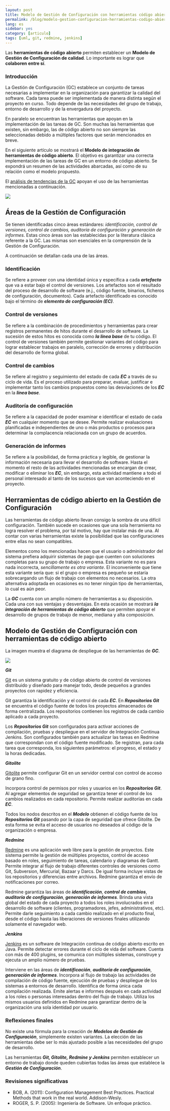 ```yaml
---
layout: post
title: Modelo de Gestión de Configuración con herramientas código abierto
permalink: /blog/modelo-gestion-configuracion-herramientas-codigo-abierto/
lang: es
sidebar: yes
category: [articulo]
tags: [uml, git, redmine, jenkins]
---
```


Las **herramientas de código abierto** permiten establecer un **Modelo de Gestión de Configuración de calidad**. Lo importante es lograr que **colaboren entre sí**.

### Introducción

La Gestión de Configuración (GC) establece un conjunto de tareas necesarias a implementar en la organización para garantizar la calidad del software. Cada tarea puede ser implementada de manera distinta según el proyecto en curso. Todo depende de las necesidades del grupo de trabajo, entorno de desarrollo y de la envergadura del proyecto.

En paralelo se encuentran las herramientas que apoyan en la implementación de las tareas de GC. Son muchas las herramientas que existen, sin embargo, las de código abierto no son siempre las seleccionadas debido a múltiples factores que serán mencionados en breve.

En el siguiente artículo se mostrará el **Modelo de integración de herramientas de código abierto**. El objetivo es garantizar una correcta implementación de las tareas de GC en un entorno de código abierto. Se expondrá un resumen de las actividades abarcadas, así como de su relación como el modelo propuesto.

El <a href="../gestion-configuracion-tendencias-junio-2015">análisis de tendencias de la GC</a> apoyan el uso de las herramientas mencionadas a continuación.

<img src="{{ site.baseurl }}/images/deploy-diagram-scm.png" />

## Áreas de la Gestión de Configuración

Se tienen identificadas cinco áreas estándares: _identificación, control de versiones, control de cambios, auditoría de configuración y generación de informes_. Estas cinco áreas son las establecidas por la literatura clásica referente a la GC. Las mismas son esenciales en la comprensión de la Gestión de Configuración.

A continuación se detallan cada una de las áreas.

### Identificación

Se refiere a proveer con una identidad única y específica a cada **_artefacto_** que va a estar bajo el control de versiones. Los artefactos son el resultado del proceso de desarrollo de software (e.j., código fuente, binarios, ficheros de configuración, documentos). Cada artefacto identificado es conocido bajo el término de **_elemento de configuración (EC)_**.

### Control de versiones

Se refiere a la combinación de procedimientos y herramientas para crear registros permanentes de hitos durante el desarrollo de software. La sucesión de estos hitos es conocida como **_la línea base_** de tu código. El control de versiones también permite gestionar variantes del código para lograr establecer trabajos en paralelo, corrección de errores y distribución del desarrollo de forma global.

### Control de cambios

Se refiere al registro y seguimiento del estado de cada **_EC_** a través de su ciclo de vida. Es el proceso utilizado para preparar, evaluar, justificar e implementar tanto los cambios propuestos como las desviaciones de los **_EC_** en la **_línea base_**.

### Auditoría de configuración

Se refiere a la capacidad de poder examinar e identificar el estado de cada **_EC_** en cualquier momento que se desee. Permite realizar evaluaciones planificadas e independientes de uno o más productos o procesos para determinar la complacencia relacionada con un grupo de acuerdos.

### Generación de informes

Se refiere a la posibilidad, de forma práctica y legible, de gestionar la información necesaria para llevar el desarrollo de software. Hasta el momento el resto de las actividades mencionadas se encargan de crear, modificar o eliminar los **_EC_**, sin embargo, esta actividad mantiene a todo el personal interesado al tanto de los sucesos que van aconteciendo en el proyecto.

## Herramientas de código abierto en la Gestión de Configuración

Las herramientas de código abierto llevan consigo la sombra de una difícil configuración. También sucede en ocasiones que una sola herramienta no logra resolver el problema, por tal motivo, hay que instalar más de una. Al contar con varias herramientas existe la posibilidad que las configuraciones entre ellas no sean compatibles.

Elementos como los mencionadas hacen que el usuario o administrador del sistema prefiera adquirir sistemas de pago que cuenten con soluciones completas para su grupo de trabajo o empresa. Esta variante no es para nada incorrecta, _sencillamente es otra variante_. El inconveniente que tiene esta variante sería que: si el grupo o empresa es pequeño se estaría sobrecargando un flujo de trabajo con elementos no necesarios. La otra alternativa adoptada en ocasiones es no tener ningún tipo de herramientas, lo cual es aún peor.

La **_GC_** cuenta con un amplio número de herramientas a su disposición. Cada una con sus ventajas y desventajas. En esta ocasión se mostrará **_la integración de herramientas de código abierto_** que permiten apoyar el desarrollo de grupos de trabajo de menor, mediana y alta composición.

## Modelo de Gestión de Configuración con herramientas de código abierto

La imagen muestra el diagrama de despliegue de las herramientas de **_GC_**.

<img src="{{ site.baseurl }}/images/deploy-diagram-scm.png" />

**_Git_**

[Git](https://git-scm.com/) es un sistema gratuito y de código abierto de control de versiones distribuido y diseñado para manejar todo, desde pequeños a grandes proyectos con rapidez y eficiencia.

Git garantiza la identificación y el control de cada **_EC_**. En **_Repositorios Git_** se encuentra el código fuente de todos los proyectos almacenados de forma centralizada. Los repositorios  contienen los registros de cada cambio aplicado a cada proyecto.

Los **_Repositorios Git_** son configurados para activar acciones de compilación, pruebas y despliegue en el servidor de Integración Continua Jenkins. Son configurados también para actualizar las tareas en Redmine que correspondan con el código fuente modificado. Se registran, para cada tarea que corresponda, los siguientes parámetros: el progreso, el estado y la horas dedicadas.

**_Gitolite_**

[Gitolite](http://gitolite.com/gitolite/index.html) permite configurar Git en un servidor central con control de acceso de grano fino.

Incorpora control de permisos por roles y usuarios en los **_Repositorios Git_**. Al agregar elementos de seguridad se garantiza tener el control de los cambios realizados en cada repositorio. Permite realizar auditorías en cada **_EC_**.

Todos los nodos descritos en el **_Modelo_** obtienen el código fuente de los **_Repositorios Git_** pasando por la capa de seguridad que ofrece Gitolite. De esta forma se evita el acceso de usuarios no deseados al código de la organización o empresa.

**_Redmine_**

[Redmine](http://www.redmine.org/) es una aplicación web libre para la gestión de proyectos. Este sistema permite la gestión de múltiples proyectos, control de acceso basado en roles, seguimiento de tareas, calendario y diagramas de Gantt. Permite integrar al flujo de trabajo diferentes controles de versiones como Git, Subversion, Mercurial, Bazaar y Darcs. De igual forma incluye vistas de los repositorios y diferencias entre archivos. Redmine garantiza el envío de notificaciones por correo.

Redmine garantiza las áreas de **_identificación_**, **_control de cambios_**, **_auditoría de configuración_**, **_generación de informes_**. Brinda una vista global del estado de cada proyecto a todos los roles involucrados en el desarrollo de software (clientes, programadores, jefes, administrativos, etc). Permite darle seguimiento a cada cambio realizado en el producto final, desde el código hasta las liberaciones de versiones finales utilizando solamente el navegador web.

**_Jenkins_**

[Jenkins](https://jenkins-ci.org/) es un software de Integración continua de código abierto escrito en Java. Permite detectar errores durante el ciclo de vida del software. Cuenta con más de 400 plugins, se comunica con múltiples sistemas, construye y ejecuta un amplio número de pruebas.

Interviene en las áreas de **_identificación_**, **_auditoría de configuración_**, **_generación de informes_**. Incorpora al flujo de trabajo las actividades de compilación de código fuente, ejecución de pruebas y despliegue de los sistemas a entornos de desarrollo. Identifica de forma única cada compilación realizada. Emite alertas e informes después en cada actividad a los roles o personas interesadas dentro del flujo de trabajo. Utiliza los mismos usuarios definidos en Redmine para garantizar dentro de la organización una sola identidad por usuario.

### Reflexiones finales

No existe una fórmula para la creación de **_Modelos de Gestión de Configuración_**, simplemente existen variantes. La elección de las herramientas debe ser lo más ajustado posible a las necesidades del grupo de desarrollo.

Las herramientas **_Git, Gitolite, Redmine y Jenkins_** permiten establecer un entorno de trabajo donde queden cubiertas todas las áreas que establece la **_Gestión de Configuración_**.

### Revisiones significativas

- BOB, A. (2011): Configuration Management Best Practices. Practical Methods that work in the real world. Addison-Wesly.
- ROGER, S. P. (2005): Ingeniería de Software. Un enfoque práctico.